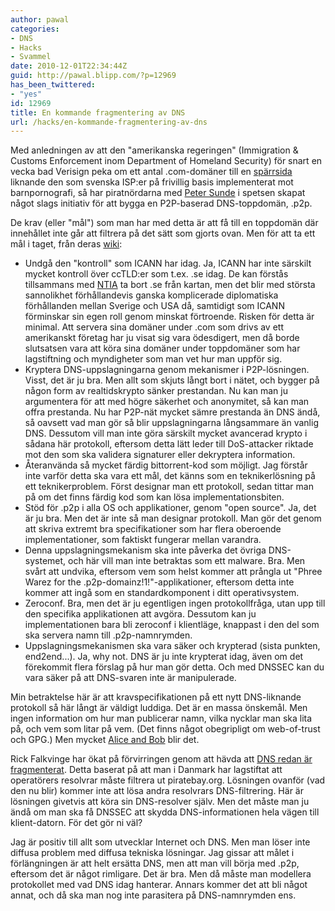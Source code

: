 ```yaml
---
author: pawal
categories:
- DNS
- Hacks
- Svammel
date: 2010-12-01T22:34:44Z
guid: http://pawal.blipp.com/?p=12969
has_been_twittered:
- "yes"
id: 12969
title: En kommande fragmentering av DNS
url: /hacks/en-kommande-fragmentering-av-dns
---
```


Med anledningen av att den "amerikanska regeringen" (Immigration &amp; Customs Enforcement inom Department of Homeland Security) för snart en vecka bad Verisign peka om ett antal .com-domäner till en <a href="http://torrentfreak.com/u-s-government-seizes-bittorrent-search-engine-domain-and-more-101126/">spärrsida</a> liknande den som svenska ISP:er på frivillig basis implementerat mot barnpornografi, så har piratnördarna med <a href="http://p2pdns.baywords.com/2010/11/30/hello-world/">Peter Sunde</a> i spetsen skapat något slags initiativ för att bygga en P2P-baserad DNS-toppdomän, .p2p.

De krav (eller "mål") som man har med detta är att få till en toppdomän där innehållet inte går att filtrera på det sätt som gjorts ovan. Men för att ta ett mål i taget, från deras <a href="http://dot-p2p.org/index.php?title=Goals">wiki</a>:
<ul>
	<li>Undgå den "kontroll" som ICANN har idag. Ja, ICANN har inte särskilt mycket kontroll över ccTLD:er som t.ex. .se idag. De kan förstås tillsammans med <a href="http://www.ntia.doc.gov/">NTIA</a> ta bort .se från kartan, men det blir med största sannolikhet förhållandevis ganska komplicerade diplomatiska förhållanden mellan Sverige och USA då, samtidigt som ICANN förminskar sin egen roll genom minskat förtroende. Risken för detta är minimal. Att servera sina domäner under .com som drivs av ett amerikanskt företag har ju visat sig vara ödesdigert, men då borde slutsatsen vara att köra sina domäner under toppdomäner som har lagstiftning och myndigheter som man vet hur man uppför sig.</li>
	<li>Kryptera DNS-uppslagningarna genom mekanismer i P2P-lösningen. Visst, det är ju bra. Men allt som skjuts långt bort i nätet, och bygger på någon form av realtidskrypto sänker prestandan. Nu kan man ju argumentera för att med högre säkerhet och anonymitet, så kan man offra prestanda. Nu har P2P-nät mycket sämre prestanda än DNS ändå, så oavsett vad man gör så blir uppslagningarna långsammare än vanlig DNS. Dessutom vill man inte göra särskilt mycket avancerad krypto i sådana här protokoll, eftersom detta lätt leder till DoS-attacker riktade mot den som ska validera signaturer eller dekryptera information.</li>
	<li>Återanvända så mycket färdig bittorrent-kod som möjligt. Jag förstår inte varför detta ska vara ett mål, det känns som en teknikerlösning på ett teknikerproblem. Först designar man ett protokoll, sedan tittar man på om det finns färdig kod som kan lösa implementationsbiten.</li>
	<li>Stöd för .p2p i alla OS och applikationer, genom "open source". Ja, det är ju bra. Men det är inte så man designar protokoll. Man gör det genom att skriva extremt bra specifikationer som har flera oberoende implementationer, som faktiskt fungerar mellan varandra.</li>
	<li>Denna uppslagningsmekanism ska inte påverka det övriga DNS-systemet, och här vill man inte betraktas som ett malware. Bra. Men svårt att undvika, eftersom vem som helst kommer att prångla ut "Phree Warez for the .p2p-domainz!1!"-applikationer, eftersom detta inte kommer att ingå som en standardkomponent i ditt operativsystem.</li>
	<li>Zeroconf. Bra, men det är ju egentligen ingen protokollfråga, utan upp till den specifika applikationen att avgöra. Dessutom kan ju implementationen bara bli zeroconf i klientläge, knappast i den del som ska servera namn till .p2p-namnrymden.</li>
	<li>Uppslagningsmekanismen ska vara säker och krypterad (sista punkten, end2end...). Ja, why not. DNS är ju inte krypterat idag, även om det förekommit flera förslag på hur man gör detta. Och med DNSSEC kan du vara säker på att DNS-svaren inte är manipulerade.</li>
</ul>
Min betraktelse här är att kravspecifikationen på ett nytt DNS-liknande protokoll så här långt är väldigt luddiga. Det är en massa önskemål. Men ingen information om hur man publicerar namn, vilka nycklar man ska lita på, och vem som litar på vem. (Det finns något obegripligt om web-of-trust och GPG.) Men mycket <a href="http://dot-p2p.org/index.php?title=Distributed_decision_example">Alice and Bob</a> blir det.

Rick Falkvinge har ökat på förvirringen genom att hävda att <a href="http://rickfalkvinge.se/2010/12/01/cirkus/">DNS redan är fragmenterat</a>. Detta baserat på att man i Danmark har lagstiftat att operatörers resolvrar måste filtrera ut piratebay.org. Lösningen ovanför (vad den nu blir) kommer inte att lösa andra resolvrars DNS-filtrering. Här är lösningen givetvis att köra sin DNS-resolver själv. Men det måste man ju ändå om man ska få DNSSEC att skydda DNS-informationen hela vägen till klient-datorn. För det gör ni väl?

Jag är positiv till allt som utvecklar Internet och DNS. Men man löser inte diffusa problem med diffusa tekniska lösningar. Jag gissar att målet i förlängningen är att helt ersätta DNS, men att man vill börja med .p2p, eftersom det är något rimligare. Det är bra. Men då måste man modellera protokollet med vad DNS idag hanterar. Annars kommer det att bli något annat, och då ska man nog inte parasitera på DNS-namnrymden ens.